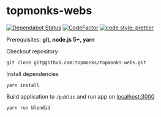 # topmonks-webs

[![Dependabot Status](https://api.dependabot.com/badges/status?host=github&identifier=111909755)](https://dependabot.com)
[![CodeFactor](https://www.codefactor.io/repository/github/topmonks/topmonks-webs/badge)](https://www.codefactor.io/repository/github/topmonks/topmonks-webs)
[![code style: prettier](https://img.shields.io/badge/code_style-prettier-ff69b4.svg?style=flat-square)](https://github.com/prettier/prettier)

Prerequisites: **git, node.js 5+, yarn**

Checkout repository
```
git clone git@github.com:topmonks/topmonks-webs.git
```

Install dependencies

```
yarn install
```

Build application to `/public` and run app on [localhost:3000](http://localhost:3000)
```
yarn run blendid
```
